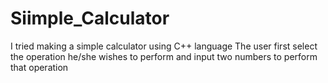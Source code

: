 # Siimple_Calculator
 I tried making  a simple calculator using C++ language
 The user first select the operation he/she wishes to perform
 and  input two numbers to perform that operation
